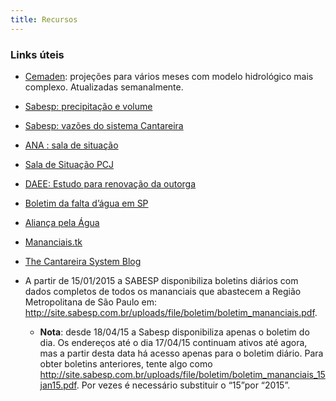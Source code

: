 ```yaml
---
title: Recursos
---
```

### Links úteis

* [Cemaden](http://www.cemaden.gov.br): projeções para vários meses com modelo hidrológico mais complexo. Atualizadas semanalmente.

* [Sabesp: precipitação e volume](http://www2.sabesp.com.br/mananciais/DivulgacaoSiteSabesp.aspx)

* [Sabesp: vazões do sistema Cantareira](http://www2.sabesp.com.br/mananciais/Divulgacaopcj.aspx)

* [ANA : sala de situação](http://www2.ana.gov.br/Paginas/servicos/saladesituacao/default.aspx)

* [Sala de Situação PCJ](http://www.sspcj.org.br/index.php/boletins-diarios-e-relatorios-telemetria-pcj/boletimdiario)

* [DAEE: Estudo para renovação da outorga](http://www.daee.sp.gov.br/index.php?option=com_content&view=article&id=1107:renovacao-da-outorga-do-sistema-cantareira&catid=41:outorga&Itemid=68)

* [Boletim da falta d’água em SP](http://boletimdafaltadagua.tumblr.com)

* [Aliança pela Água](http://aguasp.com.br)

* [Mananciais.tk](http://mananciais.tk)

* [The Cantareira System Blog](http://blogs.umass.edu/cantareira/)

* A partir de 15/01/2015 a SABESP disponibiliza boletins diários com dados completos de todos os mananciais que abastecem a Região Metropolitana de São Paulo em: http://site.sabesp.com.br/uploads/file/boletim/boletim_mananciais.pdf.

    * **Nota**: desde 18/04/15 a Sabesp disponibiliza apenas o boletim do dia. Os endereços até o dia 17/04/15 continuam ativos até agora, mas a partir desta data há acesso apenas para o boletim diário. Para obter boletins anteriores,
    tente algo como http://site.sabesp.com.br/uploads/file/boletim/boletim_mananciais_15jan15.pdf. Por vezes é necessário substituir o “15”por “2015”. 
